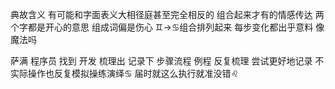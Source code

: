 典故含义 有可能和字面表义大相径庭甚至完全相反的
组合起来才有的情感传达
两个字都是开心的意思 组成词偏是伤心
♊︎→♋︎组合排列起来 每步变化都出乎意料 像魔法吗

萨满 程序员 找到 开发 梳理出 记录下 步骤流程 例程
反复梳理 尝试更好地记录
不实际操作也反复模拟操练演绎♋︎
届时就这么执行就准没错♌︎
